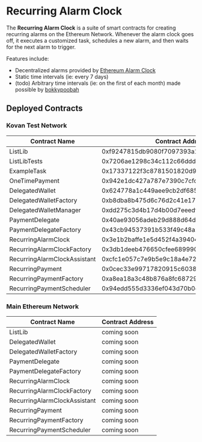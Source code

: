 # Recurring Alarm Clock

The **Recurring Alarm Clock** is a suite of smart contracts for creating recurring alarms on the Ethereum Network. Whenever the alarm clock goes off, it executes a customized task, schedules a new alarm, and then waits for the next alarm to trigger.

Features include:

- Decentralized alarms provided by [Ethereum Alarm Clock](https://www.ethereum-alarm-clock.com/)
- Static time intervals (ie: every 7 days)
- (todo) Arbitrary time intervals (ie: on the first of each month) made possible by [bokkypoobah](https://github.com/bokkypoobah/BokkyPooBahsDateTimeLibrary)

## Deployed Contracts

### Kovan Test Network

| Contract Name | Contract Address |
| --- | --- |
| ListLib | 0xf9247815db9080f7097393a13ef23ef8fcc45ee2 |
| ListLibTests | 0x7206ae1298c34c112c66ddde856db440968c3371 |
| ExampleTask | 0x17337122f3c8781501820d9a9c3285d0c9220e4b |
| OneTimePayment | 0x942e1dc427a787e7390c7cfc7c7e8af2eaa831be |
| DelegatedWallet | 0x624778a1c449aee9cb2df685d1710b8ded5ab2f7 |
| DelegatedWalletFactory | 0xb8dba8b475d6c76d2c41e178dcf989a2381ed868 |
| DelegatedWalletManager | 0xdd275c3d4b17d4b00d7eeedf2b4eb2801ab5e087 |
| PaymentDelegate | 0x40ae93056adeb29d888d64df5530b913078ac9b6 |
| PaymentDelegateFactory | 0x43cb94537391b533f49c48a25b8574d49fa3036c |
| RecurringAlarmClock | 0x3e1b2baffe1e5d452f4a3940484649c806df48d5 |
| RecurringAlarmClockFactory | 0x3db1deeb476650cfee6899903890b9bf14717371 |
| RecurringAlarmClockAssistant | 0xcfc1e057c7e9b5e9c18a4e722afcaa997859fb83 |
| RecurringPayment | 0x0cec33e99717820915c60386d9c193f3609a6e8b |
| RecurringPaymentFactory | 0xa8ea18a3c48b876a8fc68729b4362b6767419131 |
| RecurringPaymentScheduler | 0x94edd555d3336ef043d70b0e37163baa718eecb3 |

### Main Ethereum Network

| Contract Name | Contract Address |
| --- | --- |
| ListLib | coming soon |
| DelegatedWallet | coming soon |
| DelegatedWalletFactory | coming soon |
| PaymentDelegate | coming soon |
| PaymentDelegateFactory | coming soon |
| RecurringAlarmClock | coming soon |
| RecurringAlarmClockFactory | coming soon |
| RecurringAlarmClockAssistant | coming soon |
| RecurringPayment | coming soon |
| RecurringPaymentFactory | coming soon |
| RecurringPaymentScheduler | coming soon |
